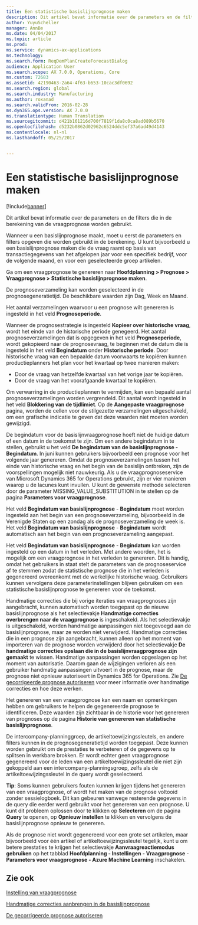 ```yaml
---
title: Een statistische basislijnprognose maken
description: Dit artikel bevat informatie over de parameters en de filters die in de berekening van de vraagprognose worden gebruikt.
author: YuyuScheller
manager: AnnBe
ms.date: 04/04/2017
ms.topic: article
ms.prod: 
ms.service: dynamics-ax-applications
ms.technology: 
ms.search.form: ReqDemPlanCreateForecastDialog
audience: Application User
ms.search.scope: AX 7.0.0, Operations, Core
ms.custom: 72683
ms.assetid: 42190463-2a64-4f63-b653-10cac3df0692
ms.search.region: global
ms.search.industry: Manufacturing
ms.author: roxanad
ms.search.validFrom: 2016-02-28
ms.dyn365.ops.version: AX 7.0.0
ms.translationtype: Human Translation
ms.sourcegitcommit: d421b161216d700f7819f1da8c0ca8ad089b5670
ms.openlocfilehash: d5232b0862d02962c6524ddc5ef37a6ad49d4143
ms.contentlocale: nl-nl
ms.lasthandoff: 05/25/2017


---
```


# <a name="generate-a-statistical-baseline-forecast"></a>Een statistische basislijnprognose maken

[!include[banner](../includes/banner.md)]


Dit artikel bevat informatie over de parameters en de filters die in de berekening van de vraagprognose worden gebruikt. 

Wanneer u een basislijnprognose maakt, moet u eerst de parameters en filters opgeven die worden gebruikt in de berekening. U kunt bijvoorbeeld u een basislijnprognose maken die de vraag raamt op basis van transactiegegevens van het afgelopen jaar voor een specifiek bedrijf, voor de volgende maand, en voor een geselecteerde groep artikelen. 

Ga om een vraagprognose te genereren naar **Hoofdplanning &gt; Prognose &gt; Vraagprognose &gt; Statistische basislijnprognose maken**. 

De prognoseverzameling kan worden geselecteerd in de prognosegeneratietijd. De beschikbare waarden zijn Dag, Week en Maand. 

Het aantal verzamelingen waarvoor u een prognose wilt genereren is ingesteld in het veld **Prognoseperiode**. 

Wanneer de prognosestrategie is ingesteld **Kopieer over historische vraag**, wordt het einde van de historische periode genegeerd. Het aantal prognoseverzamelingen dat is opgegeven in het veld **Prognoseperiode**, wordt gekopieerd naar de prognosevraag, te beginnen met de datum die is ingesteld in het veld **Begindatum** onder **Historische periode**. Door historische vraag van een bepaalde datum voorwaarts te kopiëren kunnen productieplanners het plan voor het kwartaal op twee manieren maken:

-   Door de vraag van hetzelfde kwartaal van het vorige jaar te kopiëren.
-   Door de vraag van het voorafgaande kwartaal te kopiëren.

Om verwarring in de productieplannen te vermijden, kan een bepaald aantal prognoseverzamelingen worden vergrendeld. Dit aantal wordt ingesteld in het veld **Blokkering van de tijdlimiet**. Op de **Aangepaste vraagprognose** pagina, worden de cellen voor de stilgezette verzamelingen uitgeschakeld, om een grafische indicatie te geven dat deze waarden niet moeten worden gewijzigd. 

De begindatum voor de basislijnvraagprognose hoeft niet de huidige datum of een datum in de toekomst te zijn. Om een andere begindatum in te stellen, gebruikt u het veld **De begindatum van de basislijnprognose - Begindatum**. In juni kunnen gebruikers bijvoorbeeld een prognose voor het volgende jaar genereren. Omdat de prognoseverzamelingen tussen het einde van historische vraag en het begin van de basislijn ontbreken, zijn de voorspellingen mogelijk niet nauwkeurig. Als u de vraagprognoseservice van Microsoft Dynamics 365 for Operations gebruikt, zijn er vier manieren waarop u de lacunes kunt invullen. U kunt de gewenste methode selecteren door de parameter MISSING\_VALUE\_SUBSTITUTION in te stellen op de pagina **Parameters voor vraagprognose**. 

Het veld **Begindatum van basislijnprognose** - **Begindatum** moet worden ingesteld aan het begin van een prognoseverzameling, bijvoorbeeld in de Verenigde Staten op een zondag als de prognoseverzameling de week is. Het veld **Begindatum van basislijnprognose** - **Begindatum** wordt automatisch aan het begin van een prognoseverzameling aangepast. 

Het veld **Begindatum van basislijnprognose** - **Begindatum** kan worden ingesteld op een datum in het verleden. Met andere woorden, het is mogelijk om een vraagprognose in het verleden te genereren. Dit is handig, omdat het gebruikers in staat stelt de parameters van de prognoseservice af te stemmen zodat de statistische prognose die in het verleden is gegenereerd overeenkomt met de werkelijke historische vraag. Gebruikers kunnen vervolgens deze parameterinstellingen blijven gebruiken om een statistische basislijnprognose te genereren voor de toekomst. 

Handmatige correcties die bij vorige iteraties van vraagprognoses zijn aangebracht, kunnen automatisch worden toegepast op de nieuwe basislijnprognose als het selectievakje **Handmatige correcties overbrengen naar de vraagprognose** is ingeschakeld. Als het selectievakje is uitgeschakeld, worden handmatige aanpassingen niet toegevoegd aan de basislijnprognose, maar ze worden niet verwijderd. Handmatige correcties die in een prognose zijn aangebracht, kunnen alleen op het moment van importeren van de prognose worden verwijderd door het selectievakje **De handmatige correcties opslaan die in de basislijnvraagprognose zijn gemaakt** te wissen. Handmatige aanpassingen worden opgeslagen op het moment van autorisatie. Daarom gaan de wijzigingen verloren als een gebruiker handmatig aanpassingen uitvoert in de prognose, maar de prognose niet opnieuw autoriseert in Dynamics 365 for Operations. Zie [De gecorrigeerde prognose autoriseren](authorize-adjusted-forecast.md) voor meer informatie over handmatige correcties en hoe deze werken. 

Het genereren van een vraagprognose kan een naam en opmerkingen hebben om gebruikers te helpen de gegenereerde prognose te identificeren. Deze waarden zijn zichtbaar in de historie voor het genereren van prognoses op de pagina **Historie van genereren van statistische basislijnprognose**. 

De intercompany-planninggroep, de artikeltoewijzingssleutels, en andere filters kunnen in de prognosegeneratietijd worden toegepast. Deze kunnen worden gebruikt om de prestaties te verbeteren of de gegevens op te splitsen in werkbare brokken. Er wordt echter geen vraagprognose gegenereerd voor de leden van een artikeltoewijzingssleutel die niet zijn gekoppeld aan een intercompany-planningsgroep, zelfs als de artikeltoewijzingssleutel in de query wordt geselecteerd. 

**Tip**: Soms kunnen gebruikers fouten kunnen krijgen tijdens het genereren van een vraagprognose, of wordt het maken van de prognose voltooid zonder sessielogboek. Dit kan gebeuren vanwege resterende gegevens in de query die eerder werd gebruikt voor het genereren van een prognose. U kunt dit probleem oplossen door te klikken op **Selecteren** om de pagina **Query** te openen, op **Opnieuw instellen** te klikken en vervolgens de basislijnprognose opnieuw te genereren. 

Als de prognose niet wordt gegenereerd voor een grote set artikelen, maar bijvoorbeeld voor één artikel of artikeltoewijzingssleutel tegelijk, kunt u om betere prestaties te krijgen het selectievakje **Aanvraagreactiemodus gebruiken** op het tabblad **Hoofdplanning - Instellingen - Vraagprognose** - **Parameters voor vraagprognose - Azure Machine Learning** inschakelen.

<a name="see-also"></a>Zie ook
--------

[Instelling van vraagprognose](demand-forecasting-setup.md)

[Handmatige correcties aanbrengen in de basislijnprognose](manual-adjustments-baseline-forecast.md)

[De gecorrigeerde prognose autoriseren](authorize-adjusted-forecast.md)




